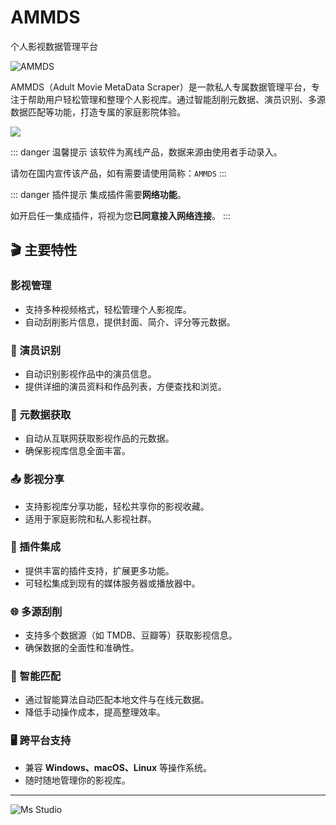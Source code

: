 # AMMDS

个人影视数据管理平台

![AMMDS](https://file.lifebus.top/imgs/ammds_cover.png)

AMMDS（Adult Movie MetaData Scraper）是一款私人专属数据管理平台，专注于帮助用户轻松管理和整理个人影视库。通过智能刮削元数据、演员识别、多源数据匹配等功能，打造专属的家庭影院体验。

![](https://img.shields.io/badge/%E6%96%B0%E7%96%86%E8%90%8C%E6%A3%AE%E8%BD%AF%E4%BB%B6%E5%BC%80%E5%8F%91%E5%B7%A5%E4%BD%9C%E5%AE%A4-%E6%8F%90%E4%BE%9B%E6%8A%80%E6%9C%AF%E6%94%AF%E6%8C%81-blue)

::: danger 温馨提示
该软件为离线产品，数据来源由使用者手动录入。

请勿在国内宣传该产品，如有需要请使用简称：`AMMDS`
:::

::: danger 插件提示
集成插件需要**网络功能**。

如开启任一集成插件，将视为您**已同意接入网络连接**。
:::

## 🎬 主要特性

### 影视管理

- 支持多种视频格式，轻松管理个人影视库。
- 自动刮削影片信息，提供封面、简介、评分等元数据。

### 👤 演员识别

- 自动识别影视作品中的演员信息。
- 提供详细的演员资料和作品列表，方便查找和浏览。

### 📄 元数据获取

- 自动从互联网获取影视作品的元数据。
- 确保影视库信息全面丰富。

### 📤 影视分享

- 支持影视库分享功能，轻松共享你的影视收藏。
- 适用于家庭影院和私人影视社群。

### 🔌 插件集成

- 提供丰富的插件支持，扩展更多功能。
- 可轻松集成到现有的媒体服务器或播放器中。

### 🌐 多源刮削

- 支持多个数据源（如 TMDB、豆瓣等）获取影视信息。
- 确保数据的全面性和准确性。

### 🤖 智能匹配

- 通过智能算法自动匹配本地文件与在线元数据。
- 降低手动操作成本，提高整理效率。

### 🖥️ 跨平台支持

- 兼容 **Windows、macOS、Linux** 等操作系统。
- 随时随地管理你的影视库。

---

![Ms Studio](https://file.lifebus.top/imgs/ms_blank_001.png)
